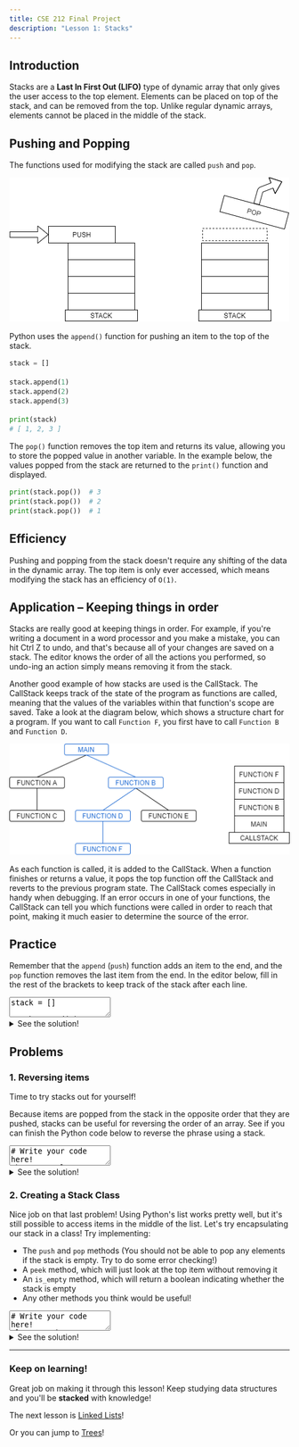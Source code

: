 ```yaml
---
title: CSE 212 Final Project
description: "Lesson 1: Stacks"
---
```


## Introduction

Stacks are a **Last In First Out (LIFO)** type of dynamic array that only gives the user access to the top element. Elements can be placed on top of the stack, and can be removed from the top. Unlike regular dynamic arrays, elements cannot be placed in the middle of the stack.

## Pushing and Popping

The functions used for modifying the stack are called `push` and `pop`.

![push and pop](img/stack01.drawio.png)

Python uses the `append()` function for pushing an item to the top of the stack.

```py
stack = []

stack.append(1)
stack.append(2)
stack.append(3)

print(stack)
# [ 1, 2, 3 ]
```

The `pop()` function removes the top item and returns its value, allowing you to store the popped value in another variable. In the example below, the values popped from the stack are returned to the `print()` function and displayed.

```py
print(stack.pop())  # 3
print(stack.pop())  # 2
print(stack.pop())  # 1
```


## Efficiency

Pushing and popping from the stack doesn't require any shifting of the data in the dynamic array. The top item is only ever accessed, which means modifying the stack has an efficiency of `O(1)`. 


## Application – Keeping things in order

Stacks are really good at keeping things in order. For example, if you're writing a document in a word processor and you make a mistake, you can hit Ctrl Z to undo, and that's because all of your changes are saved on a stack. The editor knows the order of all the actions you performed, so undo-ing an action simply means removing it from the stack.

Another good example of how stacks are used is the CallStack. The CallStack keeps track of the state of the program as functions are called, meaning that the values of the variables within that function's scope are saved. Take a look at the diagram below, which shows a structure chart for a program. If you want to call `Function F`, you first have to call `Function B` and `Function D`.

![push and pop](img/stack02.drawio.png)

As each function is called, it is added to the CallStack. When a function finishes or returns a value, it pops the top function off the CallStack and reverts to the previous program state. The CallStack comes especially in handy when debugging. If an error occurs in one of your functions, the CallStack can tell you which functions were called in order to reach that point, making it much easier to determine the source of the error.


## Practice
Remember that the `append` (`push`) function adds an item to the end, and the `pop` function removes the last item from the end. In the editor below, fill in the rest of the brackets to keep track of the stack after each line.


<textarea>
stack = []

stack.append(1)  # [1]
stack.append(2)  # [1, 2]
stack.append(3)  # [1, 2, 3]
stack.pop()      # [1, 2]
stack.pop()      # [...]
stack.append(4)  # [...]
stack.append(5)  # [...]
stack.pop()      # [...]
stack.append(6)  # [...]
stack.pop()      # [...]
stack.pop()      # [...]
stack.pop()      # [...]
stack.append(7)  # [...]
stack.append(8)  # [...]
stack.pop()      # [...]
stack.append(9)  # [...]
stack.append(10) # [...]
stack.pop()      # [...]
</textarea>

<details><summary markdown="span">See the solution!</summary>

```py
stack = []

stack.append(1)  # [1]
stack.append(2)  # [1, 2]
stack.append(3)  # [1, 2, 3]
stack.pop()      # [1, 2]
stack.pop()      # [1]
stack.append(4)  # [1, 4]
stack.append(5)  # [1, 4, 5]
stack.pop()      # [1, 4]]
stack.append(6)  # [1, 4, 6]
stack.pop()      # [1, 4]
stack.pop()      # [1]
stack.pop()      # []
stack.append(7)  # [7]
stack.append(8)  # [7, 8]
stack.pop()      # [7]
stack.append(9)  # [7, 9]
stack.append(10) # [7, 9, 10]
stack.pop()      # [7, 9]
```

</details>

## Problems
### 1. Reversing items

Time to try stacks out for yourself!

Because items are popped from the stack in the opposite order that they are pushed, stacks can be useful for reversing the order of an array. See if you can finish the Python code below to reverse the phrase using a stack.

<textarea>
# Write your code here!
phrase = "!looc era serutcurts ataD"
phrase_reversed = ""
stack = []
</textarea>

<details><summary markdown="span">See the solution!</summary>

```py
phrase = "!looc era serutcurts ataD"
phrase_reversed = ""
stack = []

for letter in phrase:
    stack.append(letter)

while len(stack) > 0:
    last_letter = stack.pop()
    phrase_reversed.append(last_letter)

print(phrase_reversed)
# "Data structures are cool!"
```

</details>


### 2. Creating a Stack Class

Nice job on that last problem! Using Python's list works pretty well, but it's still possible to access items in the middle of the list. Let's try encapsulating our stack in a class! Try implementing:
- The `push` and `pop` methods (You should not be able to pop any elements if the stack is empty. Try to do some error checking!)
- A `peek` method, which will just look at the top item without removing it
- An `is_empty` method, which will return a boolean indicating whether the stack is empty
- Any other methods you think would be useful!

<textarea>
# Write your code here!
class Stack:

    def __init__(self):
        self.stack = []

    def push(self, value):
        ...

    def pop(self):
        ...

    def peek(self):
        ...

    def is_empty(self):
        ...
</textarea>

<details><summary markdown="span">See the solution!</summary>

```py
class Stack:
    
    def __init__(self):
        self.stack = []

    def push(self, value):
        self.stack.append(value)

    def pop(self):
        if len(self.stack) > 0:
            return self.stack.pop()

    def peek(self):
        return self.stack[-1]

    def is_empty(self):
        return len(self.stack) == 0

    # Here are some extra functions we can add to our Stack Class!
    def __len__(self):
        return len(self.stack)

    def __str__(self):
        return str(self.stack)

    def clear(self):
        self.stack = []
```

</details>

---

### Keep on learning!

Great job on making it through this lesson! Keep studying data structures and you'll be **stacked** with knowledge!

The next lesson is [Linked Lists](linked_lists.md)!

Or you can jump to [Trees](trees.md)!

<!-- Primary Color: #0F60D0 -->